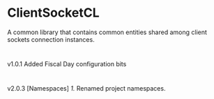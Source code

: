 # ClientSocketCL

A
common
library
that
contains
common
entities
shared
among
client
sockets
connection
instances.

#

v1.0.1
Added
Fiscal
Day
configuration
bits

#

v2.0.3
[Namespaces]
*1.*
Renamed
project
namespaces.
